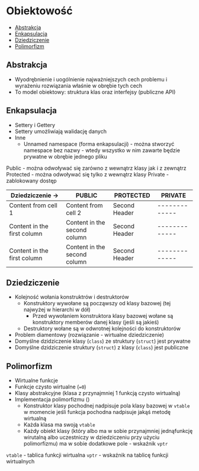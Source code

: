 # Obiektowość <!-- omit in toc -->

- [Abstrakcja](#abstrakcja)
- [Enkapsulacja](#enkapsulacja)
- [Dziedziczenie](#dziedziczenie)
- [Polimorfizm](#polimorfizm)

## Abstrakcja

* Wyodrębnienie i uogólnienie najważniejszych cech problemu i wyrażeniu rozwiązania właśnie w obrębie tych cech
* To model obiektowy: struktura klas oraz interfejsy (publiczne API)

## Enkapsulacja

* Settery i Gettery
* Settery umożliwiają walidację danych
* Inne
  * Unnamed namespace (forma enkapsulacji) - można stworzyć namespace bez nazwy - wtedy wszystko w nim zawarte będzie prywatne w obrębie jednego pliku

Public - można odwoływać się zarówno z wewnątrz klasy jak i z zewnątrz
Protected - można odwoływać się tylko z wewnątrz klasy
Private - zablokowany dostęp

Dziedziczenie ->  | PUBLIC | PROTECTED | PRIVATE
------------ | ------------- | ------------- | -------------
Content from cell 1 | Content from cell 2 | Second Header | -------------
Content in the first column | Content in the second column | Second Header | -------------
Content in the first column | Content in the second column | Second Header | -------------

## Dziedziczenie

* Kolejność wołania konstruktrów i destruktorów
  * Konstruktory wywołane są począwszy od klasy bazowej (tej najwyżej w hierarchi w dół)
    * Przed wywołaniem konstruktora klasy bazowej wołane są konstruktory memberów danej klasy (jeśli są jakieś)
  * Destruktory wołane są w odwrotnej kolejności do konstruktorów
* Problem diamentowy (rozwiązanie - wirtualne dziedziczenie)
* Domyślne dzidziczenie klasy (`class`) ze struktury (`struct`) jest prywatne
* Domyślne dzidziczenie struktury (`struct`) z klasy (`class`) jest publiczne

## Polimorfizm

* Wirtualne funkcje
* Funkcje czysto wirtualne (`=0`)
* Klasy abstrakcyjne (klasa z przynajmniej 1 funkcją czysto wirtualną)
* Implementacja polimorfizmu ()
  * Konstruktor klasy pochodnej nadpisuje pola klasy bazowej w `vtable` w momencie jeśli funkcja pochodna nadpisuje jakąś metodę wirtualną
  * Każda klasa ma swoją `vtable`
  * Każdy obiekt klasy (który albo ma w sobie przynajmniej jednąfunkcję wirutalną albo uczestniczy w dziedziczeniu przy użyciu polimorfizmu) ma w sobie dodatkowe pole - wskaźnik `vptr`
  
`vtable` - tablica funkcji wirtualna
`vptr` - wskaźnik na tablicę funkcji wirtualnych


